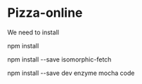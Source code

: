# Pizza-online

We need to install

npm install

npm install --save isomorphic-fetch

npm install --save dev enzyme mocha code
